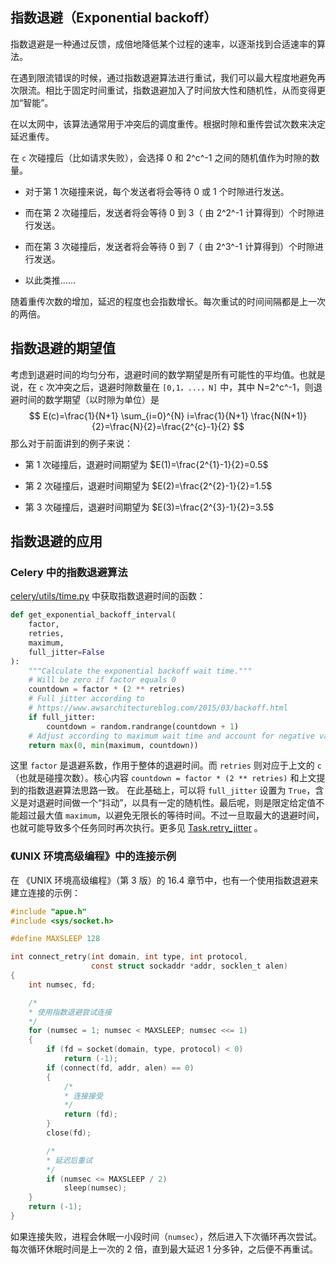 ## 指数退避（Exponential backoff）

指数退避是一种通过反馈，成倍地降低某个过程的速率，以逐渐找到合适速率的算法。

在遇到限流错误的时候，通过指数退避算法进行重试，我们可以最大程度地避免再次限流。相比于固定时间重试，指数退避加入了时间放大性和随机性，从而变得更加“智能”。

在以太网中，该算法通常用于冲突后的调度重传。根据时隙和重传尝试次数来决定延迟重传。

在 `c` 次碰撞后（比如请求失败），会选择 0 和 2^c^-1 之间的随机值作为时隙的数量。

- 对于第 1 次碰撞来说，每个发送者将会等待 0 或 1 个时隙进行发送。
- 而在第 2 次碰撞后，发送者将会等待 0 到 3（ 由 2^2^-1 计算得到）个时隙进行发送。

- 而在第 3 次碰撞后，发送者将会等待 0 到 7（ 由 2^3^-1  计算得到）个时隙进行发送。

- 以此类推……

随着重传次数的增加，延迟的程度也会指数增长。每次重试的时间间隔都是上一次的两倍。

## 指数退避的期望值

考虑到退避时间的均匀分布，退避时间的数学期望是所有可能性的平均值。也就是说，在 `c` 次冲突之后，退避时隙数量在 `[0,1，...，N]` 中，其中 N=2^c^-1，则退避时间的数学期望（以时隙为单位）是
$$
E(c)=\frac{1}{N+1} \sum_{i=0}^{N} i=\frac{1}{N+1} \frac{N(N+1)}{2}=\frac{N}{2}=\frac{2^{c}-1}{2}
$$
那么对于前面讲到的例子来说：

- 第 1 次碰撞后，退避时间期望为 $E(1)=\frac{2^{1}-1}{2}=0.5$

- 第 2 次碰撞后，退避时间期望为 $E(2)=\frac{2^{2}-1}{2}=1.5$

- 第 3 次碰撞后，退避时间期望为 $E(3)=\frac{2^{3}-1}{2}=3.5$

## 指数退避的应用

### Celery 中的指数退避算法

[celery/utils/time.py](https://github.com/celery/celery/blob/v4.3.0/celery/utils/time.py#L392) 中获取指数退避时间的函数：

```python
def get_exponential_backoff_interval(
    factor,
    retries,
    maximum,
    full_jitter=False
):
    """Calculate the exponential backoff wait time."""
    # Will be zero if factor equals 0
    countdown = factor * (2 ** retries)
    # Full jitter according to
    # https://www.awsarchitectureblog.com/2015/03/backoff.html
    if full_jitter:
        countdown = random.randrange(countdown + 1)
    # Adjust according to maximum wait time and account for negative values.
    return max(0, min(maximum, countdown))
```

这里 `factor` 是退避系数，作用于整体的退避时间。而 `retries` 则对应于上文的 `c`（也就是碰撞次数）。核心内容 `countdown = factor * (2 ** retries)` 和上文提到的指数退避算法思路一致。
在此基础上，可以将 `full_jitter` 设置为 `True`，含义是对退避时间做一个“抖动”，以具有一定的随机性。最后呢，则是限定给定值不能超过最大值 `maximum`，以避免无限长的等待时间。不过一旦取最大的退避时间，也就可能导致多个任务同时再次执行。更多见 [Task.retry_jitter](http://docs.celeryproject.org/en/latest/userguide/tasks.html#Task.retry_jitter) 。

### 《UNIX 环境高级编程》中的连接示例

在 《UNIX 环境高级编程》（第 3 版）的 16.4 章节中，也有一个使用指数退避来建立连接的示例：

```c
#include "apue.h"
#include <sys/socket.h>

#define MAXSLEEP 128

int connect_retry(int domain, int type, int protocol,
                  const struct sockaddr *addr, socklen_t alen)
{
    int numsec, fd;

    /*
    * 使用指数退避尝试连接
    */
    for (numsec = 1; numsec < MAXSLEEP; numsec <<= 1)
    {
        if (fd = socket(domain, type, protocol) < 0)
            return (-1);
        if (connect(fd, addr, alen) == 0)
        {
            /*
            * 连接接受
            */
            return (fd);
        }
        close(fd);

        /*
        * 延迟后重试
        */
        if (numsec <= MAXSLEEP / 2)
            sleep(numsec);
    }
    return (-1);
}
```

如果连接失败，进程会休眠一小段时间（`numsec`），然后进入下次循环再次尝试。每次循环休眠时间是上一次的 2 倍，直到最大延迟 1 分多钟，之后便不再重试。